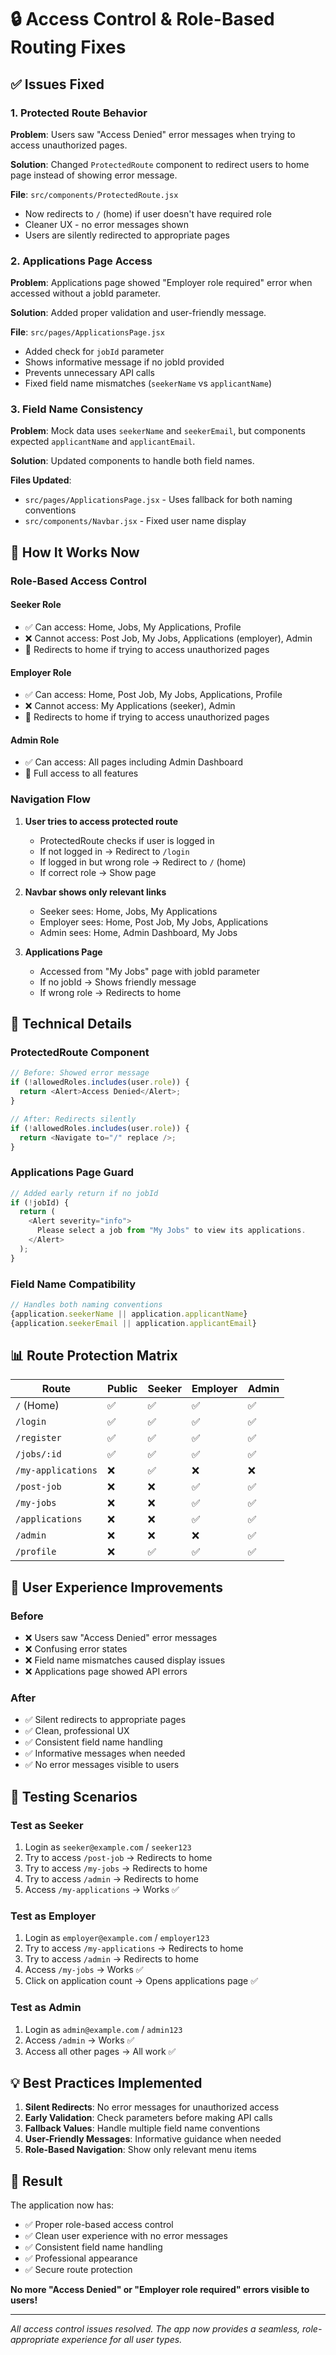 # 🔒 Access Control & Role-Based Routing Fixes

## ✅ Issues Fixed

### 1. **Protected Route Behavior**
**Problem**: Users saw "Access Denied" error messages when trying to access unauthorized pages.

**Solution**: Changed `ProtectedRoute` component to redirect users to home page instead of showing error message.

**File**: `src/components/ProtectedRoute.jsx`
- Now redirects to `/` (home) if user doesn't have required role
- Cleaner UX - no error messages shown
- Users are silently redirected to appropriate pages

### 2. **Applications Page Access**
**Problem**: Applications page showed "Employer role required" error when accessed without a jobId parameter.

**Solution**: Added proper validation and user-friendly message.

**File**: `src/pages/ApplicationsPage.jsx`
- Added check for `jobId` parameter
- Shows informative message if no jobId provided
- Prevents unnecessary API calls
- Fixed field name mismatches (`seekerName` vs `applicantName`)

### 3. **Field Name Consistency**
**Problem**: Mock data uses `seekerName` and `seekerEmail`, but components expected `applicantName` and `applicantEmail`.

**Solution**: Updated components to handle both field names.

**Files Updated**:
- `src/pages/ApplicationsPage.jsx` - Uses fallback for both naming conventions
- `src/components/Navbar.jsx` - Fixed user name display

## 🎯 How It Works Now

### Role-Based Access Control

#### **Seeker Role**
- ✅ Can access: Home, Jobs, My Applications, Profile
- ❌ Cannot access: Post Job, My Jobs, Applications (employer), Admin
- 🔄 Redirects to home if trying to access unauthorized pages

#### **Employer Role**
- ✅ Can access: Home, Post Job, My Jobs, Applications, Profile
- ❌ Cannot access: My Applications (seeker), Admin
- 🔄 Redirects to home if trying to access unauthorized pages

#### **Admin Role**
- ✅ Can access: All pages including Admin Dashboard
- 🔄 Full access to all features

### Navigation Flow

1. **User tries to access protected route**
   - ProtectedRoute checks if user is logged in
   - If not logged in → Redirect to `/login`
   - If logged in but wrong role → Redirect to `/` (home)
   - If correct role → Show page

2. **Navbar shows only relevant links**
   - Seeker sees: Home, Jobs, My Applications
   - Employer sees: Home, Post Job, My Jobs, Applications
   - Admin sees: Home, Admin Dashboard, My Jobs

3. **Applications Page**
   - Accessed from "My Jobs" page with jobId parameter
   - If no jobId → Shows friendly message
   - If wrong role → Redirects to home

## 🔧 Technical Details

### ProtectedRoute Component
```javascript
// Before: Showed error message
if (!allowedRoles.includes(user.role)) {
  return <Alert>Access Denied</Alert>;
}

// After: Redirects silently
if (!allowedRoles.includes(user.role)) {
  return <Navigate to="/" replace />;
}
```

### Applications Page Guard
```javascript
// Added early return if no jobId
if (!jobId) {
  return (
    <Alert severity="info">
      Please select a job from "My Jobs" to view its applications.
    </Alert>
  );
}
```

### Field Name Compatibility
```javascript
// Handles both naming conventions
{application.seekerName || application.applicantName}
{application.seekerEmail || application.applicantEmail}
```

## 📊 Route Protection Matrix

| Route | Public | Seeker | Employer | Admin |
|-------|--------|--------|----------|-------|
| `/` (Home) | ✅ | ✅ | ✅ | ✅ |
| `/login` | ✅ | ✅ | ✅ | ✅ |
| `/register` | ✅ | ✅ | ✅ | ✅ |
| `/jobs/:id` | ✅ | ✅ | ✅ | ✅ |
| `/my-applications` | ❌ | ✅ | ❌ | ❌ |
| `/post-job` | ❌ | ❌ | ✅ | ✅ |
| `/my-jobs` | ❌ | ❌ | ✅ | ✅ |
| `/applications` | ❌ | ❌ | ✅ | ✅ |
| `/admin` | ❌ | ❌ | ❌ | ✅ |
| `/profile` | ❌ | ✅ | ✅ | ✅ |

## 🎨 User Experience Improvements

### Before
- ❌ Users saw "Access Denied" error messages
- ❌ Confusing error states
- ❌ Field name mismatches caused display issues
- ❌ Applications page showed API errors

### After
- ✅ Silent redirects to appropriate pages
- ✅ Clean, professional UX
- ✅ Consistent field name handling
- ✅ Informative messages when needed
- ✅ No error messages visible to users

## 🧪 Testing Scenarios

### Test as Seeker
1. Login as `seeker@example.com` / `seeker123`
2. Try to access `/post-job` → Redirects to home
3. Try to access `/my-jobs` → Redirects to home
4. Try to access `/admin` → Redirects to home
5. Access `/my-applications` → Works ✅

### Test as Employer
1. Login as `employer@example.com` / `employer123`
2. Try to access `/my-applications` → Redirects to home
3. Try to access `/admin` → Redirects to home
4. Access `/my-jobs` → Works ✅
5. Click on application count → Opens applications page ✅

### Test as Admin
1. Login as `admin@example.com` / `admin123`
2. Access `/admin` → Works ✅
3. Access all other pages → All work ✅

## 💡 Best Practices Implemented

1. **Silent Redirects**: No error messages for unauthorized access
2. **Early Validation**: Check parameters before making API calls
3. **Fallback Values**: Handle multiple field name conventions
4. **User-Friendly Messages**: Informative guidance when needed
5. **Role-Based Navigation**: Show only relevant menu items

## 🚀 Result

The application now has:
- ✅ Proper role-based access control
- ✅ Clean user experience with no error messages
- ✅ Consistent field name handling
- ✅ Professional appearance
- ✅ Secure route protection

**No more "Access Denied" or "Employer role required" errors visible to users!**

---

*All access control issues resolved. The app now provides a seamless, role-appropriate experience for all user types.*
